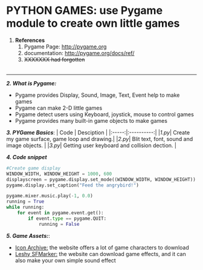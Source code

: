 # PYTHON GAMES: use Pygame module to create own little games

1. **References**
    1. Pygame Page: http://pygame.org
    2. documentation: http://pygame.org/docs/ref/
    3. ~~XXXXXXX had forgotten~~ <br><br>
------

**_2. What is Pygame:_**
  * Pygame provides Display, Sound, Image, Text, Event help to make games
  * Pygame can make 2-D little games
  * Pygame detect users using Keyboard, joystick, mouse to control games
  * Pygame provides many built-in game objects to make games

**_3. PYGame Basics_**:
| Code | Desciption |
|:-----:|:----------:|
|_1.py_| Create my game surface, game loop and drawing.|
|_2.py_| Blit text, font, sound and image objects.     |
|_3.py_| Getting user keyboard and collision dection.  |

**_4. Code snippet_**
```python
#Create game display
WINDOW_WIDTH, WINDOW_HEIGHT = 1000, 600
displayscreen = pygame.display.set_mode((WINDOW_WIDTH, WINDOW_HEIGHT)) 
pygame.display.set_caption("Feed the angrybird!")

```
```python
pygame.mixer.music.play(-1, 0.0)
running = True
while running:
    for event in pygame.event.get(): 
        if event.type == pygame.QUIT: 
            running = False
```
**_5. Game Assets:_**:
* [Icon Archive:](https://iconarchive.com/) the website offers a lot of game characters to download
* [Leshy SFMarker:](https://www.leshylabs.com/apps/sfMaker) the website can download game effects, and it can also make your own simple sound effect
